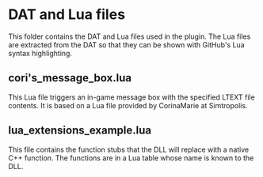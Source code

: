 # DAT and Lua files

This folder contains the DAT and Lua files used in the plugin.
The Lua files are extracted from the DAT so that they can be shown with GitHub's Lua syntax highlighting.

## cori's_message_box.lua

This Lua file triggers an in-game message box with the specified LTEXT file contents. It is based on a Lua 
file provided by CorinaMarie at Simtropolis.

## lua_extensions_example.lua

This file contains the function stubs that the DLL will replace with a native C++ function. The functions
are in a Lua table whose name is known to the DLL.
